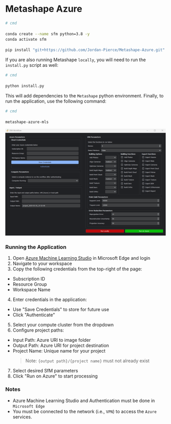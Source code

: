 # Metashape Azure

```bash
# cmd

conda create --name sfm python=3.8 -y
conda activate sfm

pip install "git+https://github.com/Jordan-Pierce/Metashape-Azure.git"
```

If you are also running Metashape `locally`, you will need to run the `install.py` script as well:

```bash
# cmd

python install.py
```

This will add dependencies to the `Metashape` python environment. Finally, to run the application, use the following 
command:

```bash
# cmd

metashape-azure-mls
```

<p align="center">
  <img src="figures/GUI.PNG" alt="Metashape-Azure-MLS">
</p>

### Running the Application

1. Open [Azure Machine Learning Studio](https://ml.azure.com/) in Microsoft Edge and login
2. Navigate to your workspace
3. Copy the following credentials from the top-right of the page:
  - Subscription ID
  - Resource Group
  - Workspace Name
4. Enter credentials in the application:
  - Use "Save Credentials" to store for future use
  - Click "Authenticate"
5. Select your compute cluster from the dropdown
6. Configure project paths:
  - Input Path: Azure URI to image folder
  - Output Path: Azure URI for project destination
  - Project Name: Unique name for your project
    > Note: `{output path}/{project name}` must not already exist
7. Select desired SfM parameters
8. Click "Run on Azure" to start processing

### Notes

- Azure Machine Learning Studio and Authentication must be done in `Microsoft Edge`
- You must be connected to the network (i.e., `VPN`) to access the `Azure` services.


